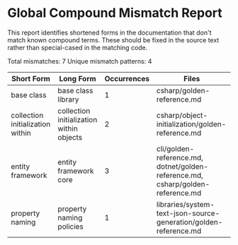 # Global Compound Mismatch Report

This report identifies shortened forms in the documentation that don't match known compound terms.
These should be fixed in the source text rather than special-cased in the matching code.

Total mismatches: 7
Unique mismatch patterns: 4

| Short Form | Long Form | Occurrences | Files |
|------------|-----------|-------------|-------|
| base class | base class library | 1 | csharp/golden-reference.md |
| collection initialization within | collection initialization within objects | 2 | csharp/object-initialization/golden-reference.md |
| entity framework | entity framework core | 3 | cli/golden-reference.md, dotnet/golden-reference.md, csharp/golden-reference.md |
| property naming | property naming policies | 1 | libraries/system-text-json-source-generation/golden-reference.md |
